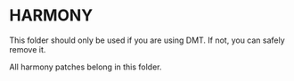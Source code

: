 # HARMONY
This folder should only be used if you are using DMT. If not, you can safely remove it.

All harmony patches belong in this folder. 
